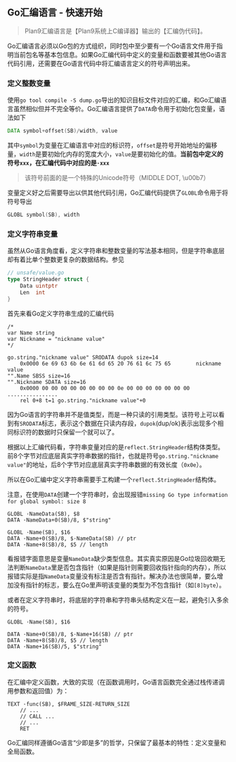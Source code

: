 Go汇编语言 - 快速开始
------------------

> Plan9汇编语言是【Plan9系统上C编译器】输出的【汇编伪代码】。

Go汇编语言必须以Go包的方式组织，同时包中至少要有一个Go语言文件用于指明当前包名等基本包信息。如果Go汇编代码中定义的变量和函数要被其他Go语言代码引用，还需要在Go语言代码中将汇编语言定义的符号声明出来。


### 定义整数变量

使用`go tool compile -S dump.go`导出的知识目标文件对应的汇编，和Go汇编语言虽然相似但并不完全等价。Go汇编语言提供了`DATA`命令用于初始化包变量，语法如下
```asm
DATA symbol+offset(SB)/width, value
```
其中`symbol`为变量在汇编语言中对应的标识符，`offset`是符号开始地址的偏移量，`width`是要初始化内存的宽度大小，`value`是要初始化的值。**当前包中定义的符号`xxx`，在汇编代码中对应的是`·xxx`**

>
> 该符号前面的是一个特殊的Unicode符号（MIDDLE DOT, \\u00b7）
>

变量定义好之后需要导出以供其他代码引用，Go汇编代码提供了`GLOBL`命令用于将符号导出
```asm
GLOBL symbol(SB), width
```

### 定义字符串变量

虽然从Go语言角度看，定义字符串和整数变量的写法基本相同，但是字符串底层却有着比单个整数更复杂的数据结构。参见
```go
// unsafe/value.go
type StringHeader struct {
	Data uintptr
	Len  int
}
```

首先来看Go定义字符串生成的汇编代码
```text
/*
var Name string
var Nickname = "nickname value"
*/

go.string."nickname value" SRODATA dupok size=14
	0x0000 6e 69 63 6b 6e 61 6d 65 20 76 61 6c 75 65        nickname value
"".Name SBSS size=16
"".Nickname SDATA size=16
	0x0000 00 00 00 00 00 00 00 00 0e 00 00 00 00 00 00 00  ................
	rel 0+8 t=1 go.string."nickname value"+0
```

因为Go语言的字符串并不是值类型，而是一种只读的引用类型。该符号上可以看到有`SRODATA`标志，表示这个数据在只读内存段，`dupok`(dup/ok)表示出现多个相同标识符的数据时只保留一个就可以了。

根据以上汇编代码看，字符串变量对应的是`reflect.StringHeader`结构体类型。前8个字节对应底层真实字符串数据的指针，也就是符号`go.string."nickname value"`的地址，后8个字节对应底层真实字符串数据的有效长度（`0x0e`）。

所以在Go汇编中定义字符串需要手工构建一个`reflect.StringHeader`结构体。

注意，在使用`DATA`创建一个字符串时，会出现报错`missing Go type information for global symbol: size 8`
```text
GLOBL ·NameData(SB), $8
DATA ·NameData+0(SB)/8, $"string"

GLOBL ·Name(SB), $16
DATA ·Name+0(SB)/8, $·NameData(SB) // ptr
DATA ·Name+8(SB)/8, $5 // length
```
看报错字面意思是变量`NameData`缺少类型信息。其实真实原因是Go垃圾回收期无法判断`NameData`里是否包含指针（如果是指针则需要回收指针指向的内存），所以报错实际是指`NameData`变量没有标注是否含有指针。解决办法也很简单，要么增加没有指针的标志，要么在Go里声明该变量的类型为不包含指针（如`[8]byte`）。

或者在定义字符串时，将底层的字符串和字符串头结构定义在一起，避免引入多余的符号。
```text
GLOBL ·Name(SB), $16

DATA ·Name+0(SB)/8, $·Name+16(SB) // ptr
DATA ·Name+8(SB)/8, $5 // length
DATA ·Name+16(SB)/5, $"string"
```


### 定义函数

在汇编中定义函数，大致的实现（在函数调用时，Go语言函数完全通过栈传递调用参数和返回值）为：
```text
TEXT ·func(SB), $FRAME_SIZE-RETURN_SIZE
    // ...
    // CALL ...
    // ...
    RET
```

Go汇编同样遵循Go语言“少即是多”的哲学，只保留了最基本的特性：定义变量和全局函数。
